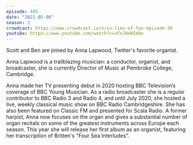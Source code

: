```yaml
---
episode: 405
date: "2021-05-06"
season: 2
crowdcast: https://www.crowdcast.io/e/in-lieu-of-fun-episode-30
youtube: https://www.youtube.com/watch?v=zFxJ0eWImho
---
```

Scott and Ben are joined by Anna Lapwood, Twitter's favorite organist.

Anna Lapwood is a trailblazing musician: a conductor, organist, and broadcaster, she is currently Director of Music at Pembroke College, Cambridge.

Anna made her TV presenting debut in 2020 hosting BBC Television’s coverage of BBC Young Musician. As a radio broadcaster she is a regular contributor to BBC Radio 3 and Radio 4, and until July 2020, she hosted a live, weekly classical music show on BBC Radio Cambridgeshire. She has also been featured on Classic FM and presented for Scala Radio. A former harpist, Anna now focuses on the organ and gives a substantial number of organ recitals on some of the greatest instruments across Europe each season. This year she will release her first album as an organist, featuring her transcription of Britten's "Four Sea Interludes".
